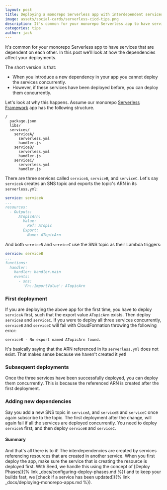 ```yaml
---
layout: post
title: Deploying a monorepo Serverless app with interdependent services
image: assets/social-cards/serverless-cicd-tips.png
description: It's common for your monorepo Serverless app to have services that are dependent on each other. In this post we'll look at how the dependencies affect your deployments.
categories: tips
author: jack
---
```


It's common for your monorepo Serverless app to have services that are dependent on each other. In this post we'll look at how the dependencies affect your deployments.

The short version is that:
- When you introduce a new dependency in your app you cannot deploy the services concurrently.
- However, if these services have been deployed before, you can deploy them concurrently.

Let's look at why this happens. Assume our monorepo [Serverless Framework](https://serverless.com) app has the following structure.

```
/
  package.json
  libs/
  services/
    serviceA/
      serverless.yml
      handler.js
    serviceB/
      serverless.yml
      handler.js
    serviceC/
      serverless.yml
      handler.js
```

There are three services called `serviceA`, `serviceB`, and `serviceC`. Let's say `serviceA` creates an SNS topic and exports the topic's ARN in its `serverless.yml`:

``` yml
service: serviceA
...
resources:
  - Outputs:
      ATopicArn:
        Value:
          Ref: ATopic
        Export:
          Name: ATopicArn
```

And both `serviceB` and `serviceC` use the SNS topic as their Lambda triggers:

``` yml
service: serviceB
...
functions:
  handler:
    handler: handler.main
    events:
      - sns:
        'Fn::ImportValue': ATopicArn
```

### First deployment

If you are deploying the above app for the first time, you have to deploy `serviceA` first, such that the export value `ATopicArn` exists. Then deploy `serviceB` and `serviceC`. If you were to deploy all three services concurrently, `serviceB` and `serviceC` will fail with CloudFormation throwing the following error:

```
serviceB - No export named ATopicArn found.
```

It's basically saying that the ARN referenced in its `serverless.yml` does not exist. That makes sense because we haven't created it yet!

### Subsequent deployments

Once the three services have been successfully deployed, you can deploy them concurrently. This is because the referenced ARN is created after the first deployment.

### Adding new dependencies

Say you add a new SNS topic in `serviceA`, and `serviceB` and `serviceC` once again subscribe to the topic. The first deployment after the change, will again fail if all the services are deployed concurrently. You need to deploy `serviceA` first, and then deploy `serviceB` and `serviceC`.


#### Summary

And that's all there is to it! The interdependencies are created by services referencing resources that are created in another service. When you first deploy the app, make sure the service that is creating the resource is deployed first. With Seed, we handle this using the concept of [Deploy Phases]({% link _docs/configuring-deploy-phases.md %}) and to keep your builds fast, we [check if a service has been updated]({% link _docs/deploying-monorepo-apps.md %}).
